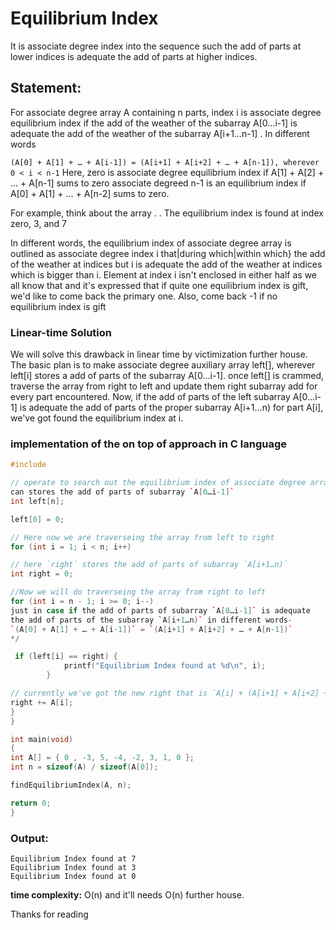 # Equilibrium Index
It is associate degree index into the sequence such the add of parts at lower indices is adequate the add of parts at higher indices.

## Statement:
For associate degree array A containing n parts, index i is associate degree equilibrium index if the add of the weather of the subarray A[0…i-1] is adequate the add of the weather of the subarray A[i+1…n-1] . In different words

`(A[0] + A[1] + … + A[i-1]) = (A[i+1] + A[i+2] + … + A[n-1]), wherever 0 < i < n-1`
Here,
zero is associate degree equilibrium index if A[1] + A[2] + … + A[n-1] sums to zero associate degreed n-1 is an equilibrium index if A[0] + A[1] + … + A[n-2] sums to zero.


For example, think about the array . . The equilibrium index is found at index zero, 3, and 7

In different words, the equilibrium index of associate degree array is outlined as associate degree index i that|during which|within which} the add of the weather at indices but i is adequate the add of the weather at indices which is bigger than i.
Element at index i isn't enclosed in either half as we all know that and it's expressed that if quite one equilibrium index is gift, we'd like to come back the primary one. Also, come back -1 if no equilibrium index is gift

### Linear-time Solution

We will solve this drawback in linear time by victimization further house.
The basic plan is to make associate degree auxiliary array left[], wherever left[i] stores a add of parts of the subarray A[0…i-1]. once left[] is crammed, traverse the array from right to left and update them right subarray add for every part encountered. Now, if the add of parts of the left subarray A[0…i-1] is adequate the add of parts of the proper subarray A[i+1…n) for part A[i], we've got found the equilibrium index at i.

### implementation of the on top of approach in C language

```cpp
#include

// operate to search out the equilibrium index of associate degree array void findEquilibriumIndex(int A[], int n)
can stores the add of parts of subarray `A[0…i-1]`
int left[n];

left[0] = 0;

// Here now we are traverseing the array from left to right
for (int i = 1; i < n; i++)

// here `right` stores the add of parts of subarray `A[i+1…n)`
int right = 0;

//Now we will do traverseing the array from right to left
for (int i = n - 1; i >= 0; i--)
just in case if the add of parts of subarray `A[0…i-1]` is adequate
the add of parts of the subarray `A[i+1…n)` in different words-
`(A[0] + A[1] + … + A[i-1])` = `(A[i+1] + A[i+2] + … + A[n-1])`
*/

 if (left[i] == right) {
            printf("Equilibrium Index found at %d\n", i);
        }

// currently we've got the new right that is `A[i] + (A[i+1] + A[i+2] + … + A[n-1])`
right += A[i];
}
}

int main(void)
{
int A[] = { 0 , -3, 5, -4, -2, 3, 1, 0 };
int n = sizeof(A) / sizeof(A[0]);

findEquilibriumIndex(A, n);

return 0;
}
```

### Output:

```
Equilibrium Index found at 7
Equilibrium Index found at 3
Equilibrium Index found at 0
```

**time complexity:** O(n) and it'll needs O(n) further house.

Thanks for reading

